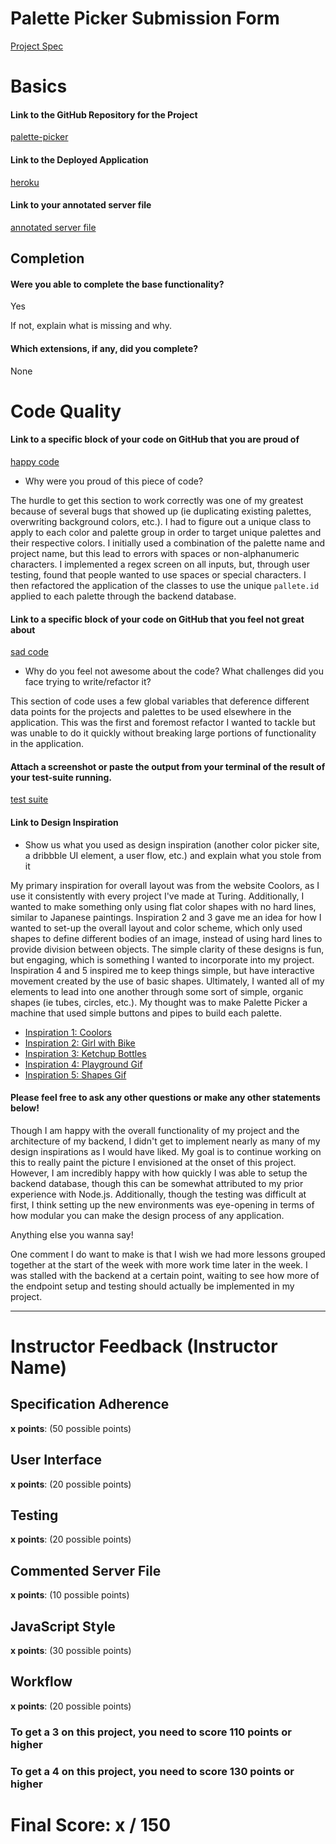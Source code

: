 # Palette Picker Submission Form

[Project Spec](http://frontend.turing.io/projects/palette-picker.html)

# Basics

#### Link to the GitHub Repository for the Project
[palette-picker](https://github.com/HartiganHM/palette-picker)

#### Link to the Deployed Application
[heroku](https://palettepicker.herokuapp.com/)

#### Link to your annotated server file
[annotated server file](https://github.com/HartiganHM/palette-picker/blob/master/server.js)

## Completion

#### Were you able to complete the base functionality?

Yes

If not, explain what is missing and why.

#### Which extensions, if any, did you complete?

None

# Code Quality

#### Link to a specific block of your code on GitHub that you are proud of
[happy code](https://github.com/HartiganHM/palette-picker/blob/9c31aace7dd7de47d8996d8b69655efe1ca99330/public/js/scripts.js#L329-L357)

* Why were you proud of this piece of code?

The hurdle to get this section to work correctly was one of my greatest because of several bugs that showed up (ie duplicating existing palettes, overwriting background colors, etc.). I had to figure out a unique class to apply to each color and palette group in order to target unique palettes and their respective colors. I initially used a combination of the palette name and project name, but this lead to errors with spaces or non-alphanumeric characters. I implemented a regex screen on all inputs, but, through user testing, found that people wanted to use spaces or special characters. I then refactored the application of the classes to use the unique `pallete.id` applied to each palette through the backend database.

#### Link to a specific block of your code on GitHub that you feel not great about
[sad code](https://github.com/HartiganHM/palette-picker/blob/9c31aace7dd7de47d8996d8b69655efe1ca99330/public/js/scripts.js#L90-L124)

* Why do you feel not awesome about the code? What challenges did you face trying to write/refactor it?

This section of code uses a few global variables that deference different data points for the projects and palettes to be used elsewhere in the application. This was the first and foremost refactor I wanted to tackle but was unable to do it quickly without breaking large portions of functionality in the application.

#### Attach a screenshot or paste the output from your terminal of the result of your test-suite running.

[test suite](https://i.imgur.com/H07Wvld.png)

#### Link to Design Inspiration

* Show us what you used as design inspiration (another color picker site, a dribbble UI element, a user flow, etc.) and explain what you stole from it

My primary inspiration for overall layout was from the website Coolors, as I use it consistently with every project I've made at Turing. Additionally, I wanted to make something only using flat color shapes with no hard lines, similar to Japanese paintings. Inspiration 2 and 3 gave me an idea for how I wanted to set-up the overall layout and color scheme, which only used shapes to define different bodies of an image, instead of using hard lines to provide division between objects. The simple clarity of these designs is fun, but engaging, which is something I wanted to incorporate into my project. Inspiration 4 and 5 inspired me to keep things simple, but have interactive movement created by the use of basic shapes. Ultimately, I wanted all of my elements to lead into one another through some sort of simple, organic shapes (ie tubes, circles, etc.). My thought was to make Palette Picker a machine that used simple buttons and pipes to build each palette.

* [Inspiration 1: Coolors](https://coolors.co/495867-577399-bdd5ea-f7f7ff-fe5f55)
* [Inspiration 2: Girl with Bike](https://dribbble.com/shots/3888881-Girl-With-Her-Bike)
* [Inspiration 3: Ketchup Bottles](https://dribbble.com/shots/4131216-Ketchup)
* [Inspiration 4: Playground Gif](https://dribbble.com/shots/3947591-Playground)
* [Inspiration 5: Shapes Gif](https://dribbble.com/shots/3867318-Shapes)

#### Please feel free to ask any other questions or make any other statements below!

Though I am happy with the overall functionality of my project and the architecture of my backend, I didn't get to implement nearly as many of my design inspirations as I would have liked. My goal is to continue working on this to really paint the picture I envisioned at the onset of this project. However, I am incredibly happy with how quickly I was able to setup the backend database, though this can be somewhat attributed to my prior experience with Node.js. Additionally, though the testing was difficult at first, I think setting up the new environments was eye-opening in terms of how modular you can make the design process of any application.

Anything else you wanna say!

One comment I do want to make is that I wish we had more lessons grouped together at the start of the week with more work time later in the week. I was stalled with the backend at a certain point, waiting to see how more of the endpoint setup and testing should actually be implemented in my project.

-----


# Instructor Feedback (Instructor Name)

## Specification Adherence

**x points**: (50 possible points)

## User Interface

**x points**: (20 possible points)

## Testing

**x points**: (20 possible points)

## Commented Server File

**x points**: (10 possible points)

## JavaScript Style

**x points**: (30 possible points)

## Workflow

**x points**: (20 possible points)


### To get a 3 on this project, you need to score 110 points or higher
### To get a 4 on this project, you need to score 130 points or higher

# Final Score: x / 150
